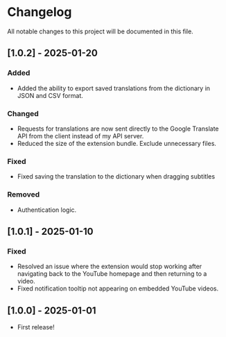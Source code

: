# Changelog

All notable changes to this project will be documented in this file.

## [1.0.2] - 2025-01-20

### Added
- Added the ability to export saved translations from the dictionary in JSON and CSV format.

### Changed
- Requests for translations are now sent directly to the Google Translate API from the client instead of my API server.
- Reduced the size of the extension bundle. Exclude unnecessary files.

### Fixed
- Fixed saving the translation to the dictionary when dragging subtitles

### Removed
-  Authentication logic.

## [1.0.1] - 2025-01-10

### Fixed
- Resolved an issue where the extension would stop working after navigating back to the YouTube homepage and then returning to a video.
- Fixed notification tooltip not appearing on embedded YouTube videos.

## [1.0.0] - 2025-01-01

- First release!

